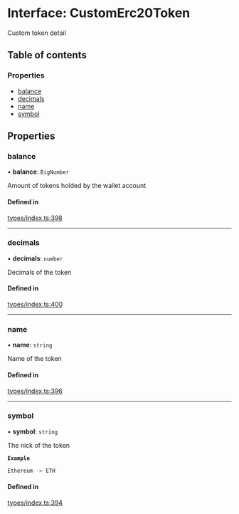 # Interface: CustomErc20Token

Custom token detail

## Table of contents

### Properties

- [balance](CustomErc20Token.md#balance)
- [decimals](CustomErc20Token.md#decimals)
- [name](CustomErc20Token.md#name)
- [symbol](CustomErc20Token.md#symbol)

## Properties

### balance

• **balance**: `BigNumber`

Amount of tokens holded by the wallet account

#### Defined in

[types/index.ts:398](https://github.com/nevermined-io/react-components/blob/0a1c805/catalog/src/types/index.ts#L398)

___

### decimals

• **decimals**: `number`

Decimals of the token

#### Defined in

[types/index.ts:400](https://github.com/nevermined-io/react-components/blob/0a1c805/catalog/src/types/index.ts#L400)

___

### name

• **name**: `string`

Name of the token

#### Defined in

[types/index.ts:396](https://github.com/nevermined-io/react-components/blob/0a1c805/catalog/src/types/index.ts#L396)

___

### symbol

• **symbol**: `string`

The nick of the token

**`Example`**

```ts
Ethereum -> ETH
```

#### Defined in

[types/index.ts:394](https://github.com/nevermined-io/react-components/blob/0a1c805/catalog/src/types/index.ts#L394)
